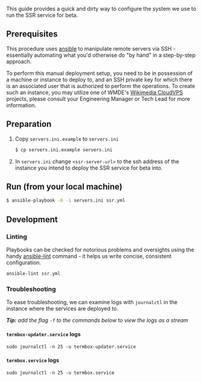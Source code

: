 This guide provides a quick and dirty way to configure the system we use to run the SSR service for beta.

## Prerequisites

This procedure uses [ansible](https://docs.ansible.com/ansible/latest/index.html) to manipulate remote servers via SSH - essentially automating what you'd otherwise do "by hand" in a step-by-step approach.

To perform this manual deployment setup, you need to be in possession of a machine or instance to deploy to, and an SSH private key for which there is an associated user that is authorized to perform the operations. To create such an instance, you may utilize one of WMDE's [Wikimedia CloudVPS](https://wikitech.wikimedia.org/wiki/Portal:Cloud_VPS) projects, please consult your Engineering Manager or Tech Lead for more information.

## Preparation

1. Copy `servers.ini.example` to `servers.ini`

    ```sh
    $ cp servers.ini.example servers.ini
    ```

2. In `servers.ini` change `<ssr-server-url>` to the ssh address of the instance you intend to deploy the SSR service for beta into.

## Run (from your local machine)

```sh
$ ansible-playbook -b -i servers.ini ssr.yml
```

## Development

### Linting

Playbooks can be checked for notorious problems and oversights using the handy [ansible-lint](https://hub.docker.com/r/particlekit/ansible-lint) command - it helps us write concise, consistent configuration.

```sh
ansible-lint ssr.yml
```

### Troubleshooting

To ease troubleshooting, we can examine logs with `journalctl` in the instance where the services are deployed to.

_**Tip:** add the flag `-f` to the commands below to view the logs as a stream_

#### `termbox-updater.service` logs

```
sudo journalctl -n 25 -u termbox-updater.service
```

#### `termbox.service` logs

```
sudo journalctl -n 25 -u termbox.service
```
